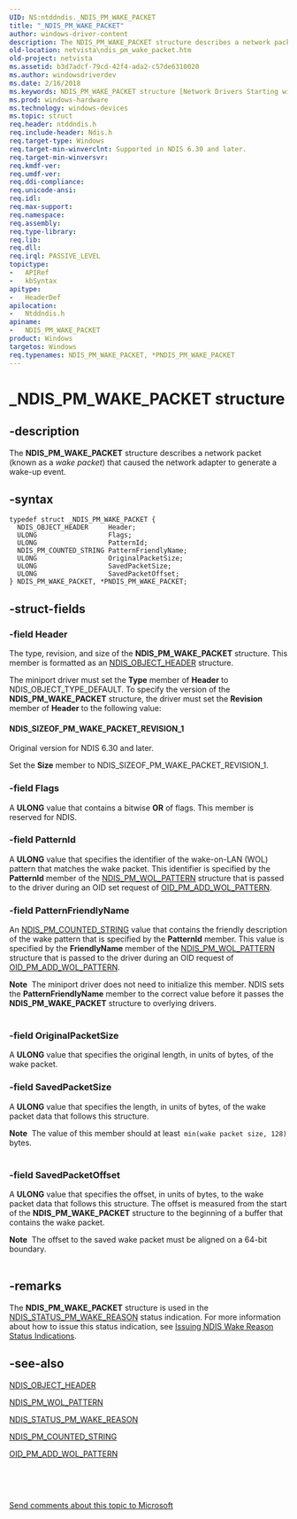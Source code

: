 ```yaml
---
UID: NS:ntddndis._NDIS_PM_WAKE_PACKET
title: "_NDIS_PM_WAKE_PACKET"
author: windows-driver-content
description: The NDIS_PM_WAKE_PACKET structure describes a network packet (known as a wake packet) that caused the network adapter to generate a wake-up event.
old-location: netvista\ndis_pm_wake_packet.htm
old-project: netvista
ms.assetid: b3d7adcf-79cd-42f4-ada2-c57de6310020
ms.author: windowsdriverdev
ms.date: 2/16/2018
ms.keywords: NDIS_PM_WAKE_PACKET structure [Network Drivers Starting with Windows Vista], netvista.ndis_pm_wake_packet, PNDIS_PM_WAKE_PACKET, NDIS_PM_WAKE_PACKET, _NDIS_PM_WAKE_PACKET, PNDIS_PM_WAKE_PACKET structure pointer [Network Drivers Starting with Windows Vista], ntddndis/PNDIS_PM_WAKE_PACKET, ntddndis/NDIS_PM_WAKE_PACKET, *PNDIS_PM_WAKE_PACKET
ms.prod: windows-hardware
ms.technology: windows-devices
ms.topic: struct
req.header: ntddndis.h
req.include-header: Ndis.h
req.target-type: Windows
req.target-min-winverclnt: Supported in NDIS 6.30 and later.
req.target-min-winversvr: 
req.kmdf-ver: 
req.umdf-ver: 
req.ddi-compliance: 
req.unicode-ansi: 
req.idl: 
req.max-support: 
req.namespace: 
req.assembly: 
req.type-library: 
req.lib: 
req.dll: 
req.irql: PASSIVE_LEVEL
topictype:
-	APIRef
-	kbSyntax
apitype:
-	HeaderDef
apilocation:
-	Ntddndis.h
apiname:
-	NDIS_PM_WAKE_PACKET
product: Windows
targetos: Windows
req.typenames: NDIS_PM_WAKE_PACKET, *PNDIS_PM_WAKE_PACKET
---
```


# _NDIS_PM_WAKE_PACKET structure


## -description


The <b>NDIS_PM_WAKE_PACKET</b> structure describes a network packet (known as a <i>wake packet</i>) that caused the network adapter to generate a wake-up event.


## -syntax


````
typedef struct _NDIS_PM_WAKE_PACKET {
  NDIS_OBJECT_HEADER     Header;
  ULONG                  Flags;
  ULONG                  PatternId;
  NDIS_PM_COUNTED_STRING PatternFriendlyName;
  ULONG                  OriginalPacketSize;
  ULONG                  SavedPacketSize;
  ULONG                  SavedPacketOffset;
} NDIS_PM_WAKE_PACKET, *PNDIS_PM_WAKE_PACKET;
````


## -struct-fields




### -field Header

The type, revision, and size of the <b>NDIS_PM_WAKE_PACKET</b> structure. This member is formatted as an <a href="..\ntddndis\ns-ntddndis-_ndis_object_header.md">NDIS_OBJECT_HEADER</a> structure.

The miniport driver must set the <b>Type</b> member of <b>Header</b> to NDIS_OBJECT_TYPE_DEFAULT. To specify the version of the <b>NDIS_PM_WAKE_PACKET</b> structure, the driver must set the <b>Revision</b> member of <b>Header</b> to the following value: 





#### NDIS_SIZEOF_PM_WAKE_PACKET_REVISION_1

Original version for NDIS 6.30 and later.

Set the <b>Size</b> member to NDIS_SIZEOF_PM_WAKE_PACKET_REVISION_1.


### -field Flags

A <b>ULONG</b> value that contains a bitwise <b>OR</b> of flags. This member is reserved for NDIS.




### -field PatternId

A <b>ULONG</b> value that specifies the identifier of the wake-on-LAN (WOL) pattern that matches the wake packet. This identifier is specified by the <b>PatternId</b> member of the <a href="..\ntddndis\ns-ntddndis-_ndis_pm_wol_pattern.md">NDIS_PM_WOL_PATTERN</a> structure that is passed to the driver during an OID set request of <a href="https://msdn.microsoft.com/library/windows/hardware/ff569764">OID_PM_ADD_WOL_PATTERN</a>.


### -field PatternFriendlyName

An <a href="..\ntddndis\ns-ntddndis-_ndis_pm_counted_string.md">NDIS_PM_COUNTED_STRING</a> value that contains the friendly description of the wake pattern that is specified by the  <b>PatternId</b> member.
This value is specified by the <b>FriendlyName</b> member of the <a href="..\ntddndis\ns-ntddndis-_ndis_pm_wol_pattern.md">NDIS_PM_WOL_PATTERN</a> structure that is passed to the driver during an OID request of <a href="https://msdn.microsoft.com/library/windows/hardware/ff569764">OID_PM_ADD_WOL_PATTERN</a>.

<div class="alert"><b>Note</b>  The miniport driver does not need to initialize this member. NDIS sets the <b>PatternFriendlyName</b> member to the correct value before it passes the <b>NDIS_PM_WAKE_PACKET</b> structure to overlying drivers.

</div>
<div> </div>

### -field OriginalPacketSize

A <b>ULONG</b> value that specifies the original length, in units of bytes, of the wake packet.


### -field SavedPacketSize

A <b>ULONG</b> value that specifies the length, in units of bytes, of the wake packet data that follows this structure. 


<div class="alert"><b>Note</b>  The value of this member should at least<code> min(wake packet size, 128)</code> bytes.</div>
<div> </div>

### -field SavedPacketOffset

A <b>ULONG</b> value that specifies the offset, in units of bytes, to the wake packet data that follows this structure. The offset is measured from the start of the <b>NDIS_PM_WAKE_PACKET</b> structure to the beginning of a buffer that contains the wake packet.

<div class="alert"><b>Note</b>  The offset to the saved wake packet must be aligned on a 64-bit boundary.</div>
<div> </div>

## -remarks



The <b>NDIS_PM_WAKE_PACKET</b> structure is used in the <a href="https://msdn.microsoft.com/library/windows/hardware/hh439808">NDIS_STATUS_PM_WAKE_REASON</a> status indication. For more information about how to issue this status indication, see <a href="https://msdn.microsoft.com/F3DBE0DB-9787-4C3D-8DE3-AD47E5778B21">Issuing NDIS Wake Reason Status Indications</a>.




## -see-also

<a href="..\ntddndis\ns-ntddndis-_ndis_object_header.md">NDIS_OBJECT_HEADER</a>



<a href="..\ntddndis\ns-ntddndis-_ndis_pm_wol_pattern.md">NDIS_PM_WOL_PATTERN</a>



<a href="https://msdn.microsoft.com/library/windows/hardware/hh439808">NDIS_STATUS_PM_WAKE_REASON</a>



<a href="..\ntddndis\ns-ntddndis-_ndis_pm_counted_string.md">NDIS_PM_COUNTED_STRING</a>



<a href="https://msdn.microsoft.com/library/windows/hardware/ff569764">OID_PM_ADD_WOL_PATTERN</a>



<b></b>



 

 

<a href="mailto:wsddocfb@microsoft.com?subject=Documentation%20feedback [netvista\netvista]:%20NDIS_PM_WAKE_PACKET structure%20 RELEASE:%20(2/16/2018)&amp;body=%0A%0APRIVACY STATEMENT%0A%0AWe use your feedback to improve the documentation. We don't use your email address for any other purpose, and we'll remove your email address from our system after the issue that you're reporting is fixed. While we're working to fix this issue, we might send you an email message to ask for more info. Later, we might also send you an email message to let you know that we've addressed your feedback.%0A%0AFor more info about Microsoft's privacy policy, see http://privacy.microsoft.com/en-us/default.aspx." title="Send comments about this topic to Microsoft">Send comments about this topic to Microsoft</a>

